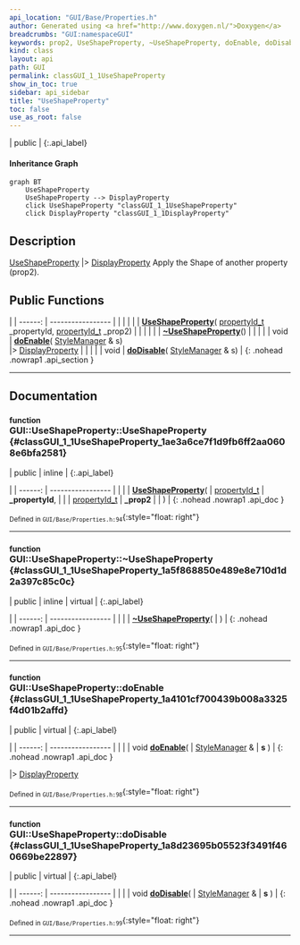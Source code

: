 ```yaml
---
api_location: "GUI/Base/Properties.h"
author: Generated using <a href="http://www.doxygen.nl/">Doxygen</a>
breadcrumbs: "GUI:namespaceGUI"
keywords: prop2, UseShapeProperty, ~UseShapeProperty, doEnable, doDisable
kind: class
layout: api
path: GUI
permalink: classGUI_1_1UseShapeProperty
show_in_toc: true
sidebar: api_sidebar
title: "UseShapeProperty"
toc: false
use_as_root: false
---
```


| public |
{:.api_label}

#### Inheritance Graph

```mermaid
graph BT
	UseShapeProperty
	UseShapeProperty --> DisplayProperty
	click UseShapeProperty "classGUI_1_1UseShapeProperty"
	click DisplayProperty "classGUI_1_1DisplayProperty"
```

## Description



 [UseShapeProperty](classGUI_1_1UseShapeProperty) |> [DisplayProperty](classGUI_1_1DisplayProperty) Apply the Shape of another property (prop2).



## Public Functions

|
| ------: | ----------------- |
|  | |
|  | **[UseShapeProperty](#classGUI_1_1UseShapeProperty_1ae3a6ce7f1d9fb6ff2aa0608e6bfa2581)**( [propertyId_t](namespaceGUI#namespaceGUI_1a1a514ecc9ea4ec5de3e7cf43a883e550)  _propertyId,  [propertyId_t](namespaceGUI#namespaceGUI_1a1a514ecc9ea4ec5de3e7cf43a883e550)  _prop2) |
|  | |
|  | **[~UseShapeProperty](#classGUI_1_1UseShapeProperty_1a5f868850e489e8e710d1d2a397c85c0c)**() |
|  | |
| void | **[doEnable](#classGUI_1_1UseShapeProperty_1a4101cf700439b008a3325f4d01b2affd)**( [StyleManager](classGUI_1_1StyleManager) & s) <br/> |> [DisplayProperty](classGUI_1_1DisplayProperty) |
|  | |
| void | **[doDisable](#classGUI_1_1UseShapeProperty_1a8d23695b05523f3491f460669be22897)**( [StyleManager](classGUI_1_1StyleManager) & s) |
{: .nohead .nowrap1 .api_section }


-------------------------------------------------------------------

## Documentation

### <small>function</small><br/> GUI::UseShapeProperty::UseShapeProperty {#classGUI_1_1UseShapeProperty_1ae3a6ce7f1d9fb6ff2aa0608e6bfa2581}

| public | inline |
{:.api_label}

|
| ------: | ----------------- |
|  |
|  **[UseShapeProperty](#classGUI_1_1UseShapeProperty_1ae3a6ce7f1d9fb6ff2aa0608e6bfa2581)**( |  [propertyId_t](namespaceGUI#namespaceGUI_1a1a514ecc9ea4ec5de3e7cf43a883e550)  | **_propertyId**, |
| |  [propertyId_t](namespaceGUI#namespaceGUI_1a1a514ecc9ea4ec5de3e7cf43a883e550)  | **_prop2** |
|   ) |
{: .nohead .nowrap1 .api_doc }





<sub>Defined in `GUI/Base/Properties.h:94`</sub>{:style="float: right"}

-------------------------------------------------------------------

### <small>function</small><br/> GUI::UseShapeProperty::~UseShapeProperty {#classGUI_1_1UseShapeProperty_1a5f868850e489e8e710d1d2a397c85c0c}

| public | inline | virtual |
{:.api_label}

|
| ------: | ----------------- |
|  |
|  **[~UseShapeProperty](#classGUI_1_1UseShapeProperty_1a5f868850e489e8e710d1d2a397c85c0c)**( |  ) |
{: .nohead .nowrap1 .api_doc }





<sub>Defined in `GUI/Base/Properties.h:95`</sub>{:style="float: right"}

-------------------------------------------------------------------

### <small>function</small><br/> GUI::UseShapeProperty::doEnable {#classGUI_1_1UseShapeProperty_1a4101cf700439b008a3325f4d01b2affd}

| public | virtual |
{:.api_label}

|
| ------: | ----------------- |
|  |
| void **[doEnable](#classGUI_1_1UseShapeProperty_1a4101cf700439b008a3325f4d01b2affd)**( |  [StyleManager](classGUI_1_1StyleManager) & | **s** ) |
{: .nohead .nowrap1 .api_doc }

|> [DisplayProperty](classGUI_1_1DisplayProperty) 





<sub>Defined in `GUI/Base/Properties.h:98`</sub>{:style="float: right"}

-------------------------------------------------------------------

### <small>function</small><br/> GUI::UseShapeProperty::doDisable {#classGUI_1_1UseShapeProperty_1a8d23695b05523f3491f460669be22897}

| public | virtual |
{:.api_label}

|
| ------: | ----------------- |
|  |
| void **[doDisable](#classGUI_1_1UseShapeProperty_1a8d23695b05523f3491f460669be22897)**( |  [StyleManager](classGUI_1_1StyleManager) & | **s** ) |
{: .nohead .nowrap1 .api_doc }





<sub>Defined in `GUI/Base/Properties.h:99`</sub>{:style="float: right"}

-------------------------------------------------------------------

